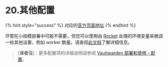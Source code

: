 # 20.其他配置

{% hint style="success" %}
对应的[官方页面地址](https://github.com/dani-garcia/vaultwarden/wiki/Other-configuration)
{% endhint %}

尽管在小规模部署中可能不需要，但您可以使用由 [Rocket](https://rocket.rs/) 处理的环境变量来微调一些其他设置，例如 worker 数量。请查阅[此文档](https://rocket.rs/guide/v0.5/configuration/#environment-variables)了解详细信息。

> \[**译者注**]：更多配置项的详细说明请参阅 [Vaultwarden 部署和使用 - 配置](https://host.ppgg.in/vaultwarden/configuration)。
